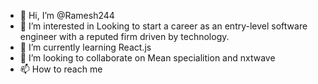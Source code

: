 - 👋 Hi, I’m @Ramesh244
- 👀 I’m interested in Looking to start a career as an entry-level software engineer with a reputed firm driven by technology.
- 🌱 I’m currently learning React.js
- 💞️ I’m looking to collaborate on Mean specialition and nxtwave
- 📫 How to reach me 

<!---
Ramesh244/Ramesh244 is a ✨ special ✨ repository because its `README.md` (this file) appears on your GitHub profile.
You can click the Preview link to take a look at your changes.
--->
